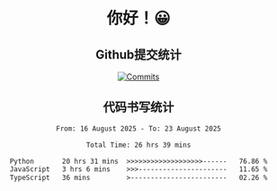 <div align="center">
<h1>你好！😀</h1>

<h2>Github提交统计</h2>

[![Commits](https://github-readme-stats.ikunshare.com/api?username=ikun0014&include_all_commits=true&locale=cn&show_icons=true&bg_color=0,EC6C6C,FFD479,FFFC79,73FA79,73FDFF,D783FF)](https://github.com/ikun0014)

</div>



<div align="center">
<h2>代码书写统计</h2>
  
<!--START_SECTION:waka-->

```txt
From: 16 August 2025 - To: 23 August 2025

Total Time: 26 hrs 39 mins

Python       20 hrs 31 mins  >>>>>>>>>>>>>>>>>>>------   76.86 %
JavaScript   3 hrs 6 mins    >>>----------------------   11.65 %
TypeScript   36 mins         >------------------------   02.26 %
```

<!--END_SECTION:waka-->

</div>
